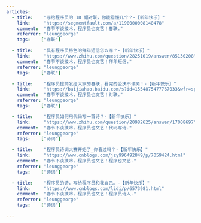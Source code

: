 ```yaml
---
articles:
  - title:    "写给程序员的 18 幅对联，你能看懂几个？-【新年快乐】"  
    link:     "https://segmentfault.com/a/1190000008140478"  
    comment:  "春节不谈技术，程序员也文艺！春联."  
    referrer: "leunggeorge"  
    tags:    ["春联"]  

  - title:    "具有程序员特色的拜年短信怎么写？-【新年快乐】"  
    link:     "https://www.zhihu.com/question/28251019/answer/85130208"  
    comment:  "春节不谈技术，程序员也文艺！拜年短信."  
    referrer: "leunggeorge"  
    tags:    ["春联"]  

  - title:    "程序员提前发给大家的春联，看完的坚决不许笑！-【新年快乐】"  
    link:     "https://baijiahao.baidu.com/s?id=1554875477767033&wfr=spider&for=pc"  
    comment:  "春节不谈技术，程序员也文艺！对联."  
    referrer: "leunggeorge"  
    tags:    ["春联"]  

  - title:    "程序员如何用代码写一首诗？-【新年快乐】"  
    link:     "https://www.zhihu.com/question/20982625/answer/17008697"  
    comment:  "春节不谈技术，程序员也文艺！代码写诗."  
    referrer: "leunggeorge"  
    tags:    ["诗词"]  

  - title:    "程序员诗词大赛开始了_你看过吗？-【新年快乐】"  
    link:     "https://www.cnblogs.com/jzy996492849/p/7059424.html"  
    comment:  "春节不谈技术，程序员也文艺！程序也文艺."  
    referrer: "leunggeorge"    
    tags:    ["诗词"]  

  - title:    "程序员的诗，写给程序员和我自己。-【新年快乐】"  
    link:     "https://www.cnblogs.com/lidi/p/6573981.html"  
    comment:  "春节不谈技术，程序员也文艺！程序员诗人."  
    referrer: "leunggeorge"  
    tags:    ["诗词"]  

---
```

